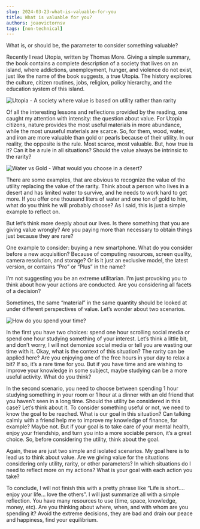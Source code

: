 ```yaml
---
slug: 2024-03-23-what-is-valuable-for-you
title: What is valuable for you?
authors: joaovictornsv
tags: [non-technical]
---
```


<head>
  <meta name="twitter:image" content="https://blog.joaovictornsv.dev/img/water-or-gold.png" />
  <meta property="og:image" content="https://blog.joaovictornsv.dev/img/water-or-gold.png" />
</head>

What is, or should be, the parameter to consider something valuable?

<!-- truncate -->
Recently I read Utopia, written by Thomas More. Giving a simple summary, the book contains a complete description of a society that lives on an island, where addictions, unemployment, hunger, and violence do not exist, just like the name of the book suggests, a true Utopia. The history explores the culture, citizen routines, jobs, religion, policy hierarchy, and the education system of this island.

<div style={{ margin: "0 auto", maxWidth: "600px" }}>
<img src="/img/utopia.png" alt="Utopia - A society where value is based on utility rather than rarity" />
</div>

Of all the interesting lessons and reflections provided by the reading, one caught my attention with intensity: the question about value. For Utopia citizens, nature provides the most useful materials in more abundance, while the most unuseful materials are scarce. So, for them, wood, water, and iron are more valuable than gold or pearls because of their utility. In our reality, the opposite is the rule. Most scarce, most valuable. But, how true is it? Can it be a rule in all situations? Should the value always be intrinsic to the rarity?

<div style={{ margin: "0 auto", maxWidth: "600px" }}>
<img src="/img/water-or-gold.png" alt="Water vs Gold - What would you choose in a desert?" />
</div>

There are some examples, that are obvious to recognize the value of the utility replacing the value of the rarity. Think about a person who lives in a desert and has limited water to survive, and he needs to work hard to get more. If you offer one thousand liters of water and one ton of gold to him, what do you think he will probably choose? As I said, this is just a simple example to reflect on.

But let’s think more deeply about our lives. Is there something that you are giving value wrongly? Are you paying more than necessary to obtain things just because they are rare?

One example to consider: buying a new smartphone. What do you consider before a new acquisition? Because of computing resources, screen quality, camera resolution, and storage? Or is it just an exclusive model, the latest version, or contains “Pro” or “Plus” in the name?

I’m not suggesting you be an extreme utilitarian. I’m just provoking you to think about how your actions are conducted. Are you considering all facets of a decision?

Sometimes, the same “material” in the same quantity should be looked at under different perspectives of value. Let’s wonder about two scenarios.

<div style={{ margin: "0 auto", maxWidth: "600px" }}>
<img src="/img/spending-time.png" alt="How do you spend your time?" />
</div>

In the first you have two choices: spend one hour scrolling social media or spend one hour studying something of your interest. Let’s think a little bit, and don’t worry, I will not demonize social media or tell you are wasting our time with it. Okay, what is the context of this situation? The rarity can be applied here? Are you enjoying one of the free hours in your day to relax a bit? If so, it’s a rare time for you. But if you have time and are wishing to improve your knowledge in some subject, maybe studying can be a more useful activity. What do you think?

In the second scenario, you need to choose between spending 1 hour studying something in your room or 1 hour at a dinner with an old friend that you haven’t seen in a long time. Should the utility be considered in this case? Let’s think about it. To consider something useful or not, we need to know the goal to be reached. What is our goal in this situation? Can talking calmly with a friend help me to improve my knowledge of finance, for example? Maybe not. But if your goal is to take care of your mental health, enjoy your friendship, and turn you into a more sociable person, it’s a great choice. So, before considering the utility, think about the goal.

Again, these are just two simple and isolated scenarios. My goal here is to lead us to think about value. Are we giving value for the situations considering only utility, rarity, or other parameters? In which situations do I need to reflect more on my actions? What is your goal with each action you take?

To conclude, I will not finish this with a pretty phrase like “Life is short…. enjoy your life… love the others”. I will just summarize all with a simple reflection. You have many resources to use (time, space, knowledge, money, etc). Are you thinking about where, when, and with whom are you spending it? Avoid the extreme decisions, they are bad and drain our peace and happiness, find your equilibrium.